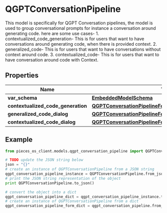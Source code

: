 # QGPTConversationPipeline

This model is specifically for QGPT Conversation pipelines, the model is used to group conversational prompts for instance a conversation around generating code.  here are some use cases- 1. contextualized_code_generation- This is for users that want to have conversations around generating code, when there is provided context. 2. generalized_code- This is for users that want to have conversations without context around code. 3. contextualized_code- This is for users that want to have conversation around code with Context.

## Properties

Name | Type | Description | Notes
------------ | ------------- | ------------- | -------------
**var_schema** | [**EmbeddedModelSchema**](EmbeddedModelSchema) |  | [optional] 
**contextualized_code_generation** | [**QGPTConversationPipelineForContextualizedCodeGeneration**](QGPTConversationPipelineForContextualizedCodeGeneration) |  | [optional] 
**generalized_code_dialog** | [**QGPTConversationPipelineForGeneralizedCodeDialog**](QGPTConversationPipelineForGeneralizedCodeDialog) |  | [optional] 
**contextualized_code_dialog** | [**QGPTConversationPipelineForContextualizedCodeDialog**](QGPTConversationPipelineForContextualizedCodeDialog) |  | [optional] 

## Example

```python
from pieces_os_client.models.qgpt_conversation_pipeline import QGPTConversationPipeline

# TODO update the JSON string below
json = "{}"
# create an instance of QGPTConversationPipeline from a JSON string
qgpt_conversation_pipeline_instance = QGPTConversationPipeline.from_json(json)
# print the JSON string representation of the object
print QGPTConversationPipeline.to_json()

# convert the object into a dict
qgpt_conversation_pipeline_dict = qgpt_conversation_pipeline_instance.to_dict()
# create an instance of QGPTConversationPipeline from a dict
qgpt_conversation_pipeline_form_dict = qgpt_conversation_pipeline.from_dict(qgpt_conversation_pipeline_dict)
```



